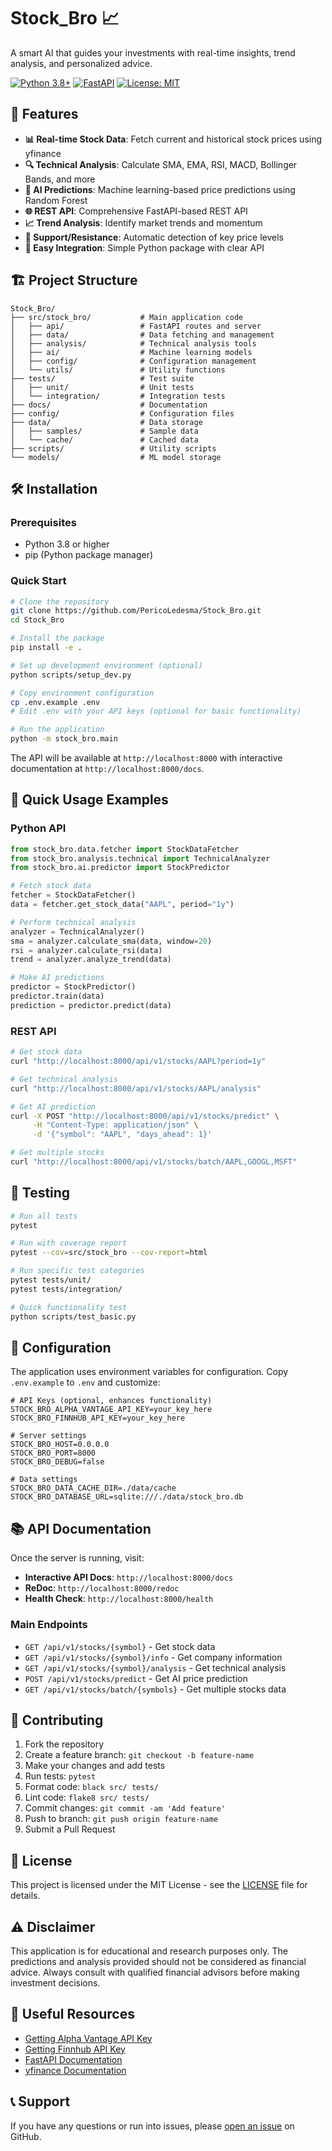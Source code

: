# Stock_Bro 📈

A smart AI that guides your investments with real-time insights, trend analysis, and personalized advice.

[![Python 3.8+](https://img.shields.io/badge/python-3.8+-blue.svg)](https://www.python.org/downloads/)
[![FastAPI](https://img.shields.io/badge/FastAPI-0.85.0+-green.svg)](https://fastapi.tiangolo.com/)
[![License: MIT](https://img.shields.io/badge/License-MIT-yellow.svg)](https://opensource.org/licenses/MIT)

## 🚀 Features

- **📊 Real-time Stock Data**: Fetch current and historical stock prices using yfinance
- **🔍 Technical Analysis**: Calculate SMA, EMA, RSI, MACD, Bollinger Bands, and more
- **🤖 AI Predictions**: Machine learning-based price predictions using Random Forest
- **🌐 REST API**: Comprehensive FastAPI-based REST API
- **📈 Trend Analysis**: Identify market trends and momentum
- **🎯 Support/Resistance**: Automatic detection of key price levels
- **📱 Easy Integration**: Simple Python package with clear API

## 🏗️ Project Structure

```
Stock_Bro/
├── src/stock_bro/           # Main application code
│   ├── api/                 # FastAPI routes and server
│   ├── data/                # Data fetching and management
│   ├── analysis/            # Technical analysis tools
│   ├── ai/                  # Machine learning models
│   ├── config/              # Configuration management
│   └── utils/               # Utility functions
├── tests/                   # Test suite
│   ├── unit/                # Unit tests
│   └── integration/         # Integration tests
├── docs/                    # Documentation
├── config/                  # Configuration files
├── data/                    # Data storage
│   ├── samples/             # Sample data
│   └── cache/               # Cached data
├── scripts/                 # Utility scripts
└── models/                  # ML model storage
```

## 🛠️ Installation

### Prerequisites
- Python 3.8 or higher
- pip (Python package manager)

### Quick Start

```bash
# Clone the repository
git clone https://github.com/PericoLedesma/Stock_Bro.git
cd Stock_Bro

# Install the package
pip install -e .

# Set up development environment (optional)
python scripts/setup_dev.py

# Copy environment configuration
cp .env.example .env
# Edit .env with your API keys (optional for basic functionality)

# Run the application
python -m stock_bro.main
```

The API will be available at `http://localhost:8000` with interactive documentation at `http://localhost:8000/docs`.

## 📖 Quick Usage Examples

### Python API

```python
from stock_bro.data.fetcher import StockDataFetcher
from stock_bro.analysis.technical import TechnicalAnalyzer
from stock_bro.ai.predictor import StockPredictor

# Fetch stock data
fetcher = StockDataFetcher()
data = fetcher.get_stock_data("AAPL", period="1y")

# Perform technical analysis
analyzer = TechnicalAnalyzer()
sma = analyzer.calculate_sma(data, window=20)
rsi = analyzer.calculate_rsi(data)
trend = analyzer.analyze_trend(data)

# Make AI predictions
predictor = StockPredictor()
predictor.train(data)
prediction = predictor.predict(data)
```

### REST API

```bash
# Get stock data
curl "http://localhost:8000/api/v1/stocks/AAPL?period=1y"

# Get technical analysis
curl "http://localhost:8000/api/v1/stocks/AAPL/analysis"

# Get AI prediction
curl -X POST "http://localhost:8000/api/v1/stocks/predict" \
     -H "Content-Type: application/json" \
     -d '{"symbol": "AAPL", "days_ahead": 1}'

# Get multiple stocks
curl "http://localhost:8000/api/v1/stocks/batch/AAPL,GOOGL,MSFT"
```

## 🧪 Testing

```bash
# Run all tests
pytest

# Run with coverage report
pytest --cov=src/stock_bro --cov-report=html

# Run specific test categories
pytest tests/unit/
pytest tests/integration/

# Quick functionality test
python scripts/test_basic.py
```

## 🔧 Configuration

The application uses environment variables for configuration. Copy `.env.example` to `.env` and customize:

```env
# API Keys (optional, enhances functionality)
STOCK_BRO_ALPHA_VANTAGE_API_KEY=your_key_here
STOCK_BRO_FINNHUB_API_KEY=your_key_here

# Server settings
STOCK_BRO_HOST=0.0.0.0
STOCK_BRO_PORT=8000
STOCK_BRO_DEBUG=false

# Data settings
STOCK_BRO_DATA_CACHE_DIR=./data/cache
STOCK_BRO_DATABASE_URL=sqlite:///./data/stock_bro.db
```

## 📚 API Documentation

Once the server is running, visit:
- **Interactive API Docs**: `http://localhost:8000/docs`
- **ReDoc**: `http://localhost:8000/redoc`
- **Health Check**: `http://localhost:8000/health`

### Main Endpoints

- `GET /api/v1/stocks/{symbol}` - Get stock data
- `GET /api/v1/stocks/{symbol}/info` - Get company information
- `GET /api/v1/stocks/{symbol}/analysis` - Get technical analysis
- `POST /api/v1/stocks/predict` - Get AI price prediction
- `GET /api/v1/stocks/batch/{symbols}` - Get multiple stocks data

## 🤝 Contributing

1. Fork the repository
2. Create a feature branch: `git checkout -b feature-name`
3. Make your changes and add tests
4. Run tests: `pytest`
5. Format code: `black src/ tests/`
6. Lint code: `flake8 src/ tests/`
7. Commit changes: `git commit -am 'Add feature'`
8. Push to branch: `git push origin feature-name`
9. Submit a Pull Request

## 📄 License

This project is licensed under the MIT License - see the [LICENSE](LICENSE) file for details.

## ⚠️ Disclaimer

This application is for educational and research purposes only. The predictions and analysis provided should not be considered as financial advice. Always consult with qualified financial advisors before making investment decisions.

## 🔗 Useful Resources

- [Getting Alpha Vantage API Key](https://www.alphavantage.co/support/#api-key)
- [Getting Finnhub API Key](https://finnhub.io/)
- [FastAPI Documentation](https://fastapi.tiangolo.com/)
- [yfinance Documentation](https://pypi.org/project/yfinance/)

## 📞 Support

If you have any questions or run into issues, please [open an issue](https://github.com/PericoLedesma/Stock_Bro/issues) on GitHub.
